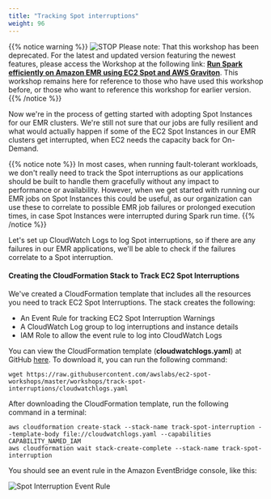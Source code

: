 ```yaml
---
title: "Tracking Spot interruptions"
weight: 96
---
```



{{% notice warning %}}
![STOP](../../images/stop_small.png)
Please note: That this workshop has been deprecated. For the latest and updated version featuring the newest features, please access the Workshop at the following link: **[Run Spark efficiently on Amazon EMR using EC2 Spot and AWS Graviton](https://catalog.us-east-1.prod.workshops.aws/workshops/d04d8f89-c205-4d1d-81f2-d4d7f7d664c8/en-US)**.
This workshop remains here for reference to those who have used this workshop before, or those who want to reference this workshop for earlier version.
{{% /notice %}}



Now we're in the process of getting started with adopting Spot Instances for our EMR clusters. We're still not sure that our jobs are fully resilient and what would actually happen if some of the EC2 Spot Instances in our EMR clusters get interrupted, when EC2 needs the capacity back for On-Demand.

{{% notice note %}}
In most cases, when running fault-tolerant workloads, we don't really need to track the Spot interruptions as our applications should be built to handle them gracefully without any impact to performance or availability. However, when we get started with running our EMR jobs on Spot Instances this could be useful, as our organization can use these to correlate to possible EMR job failures or prolonged execution times, in case Spot Instances were interrupted during Spark run time.
{{% /notice %}}

Let's set up CloudWatch Logs to log Spot interruptions, so if there are any failures in our EMR applications, we'll be able to check if the failures correlate to a Spot interruption.

#### Creating the CloudFormation Stack to Track EC2 Spot Interruptions

We've created a CloudFormation template that includes all the resources you need to track EC2 Spot Interruptions. The stack creates the following:

* An Event Rule for tracking EC2 Spot Interruption Warnings
* A CloudWatch Log group to log interruptions and instance details
* IAM Role to allow the event rule to log into CloudWatch Logs

You can view the CloudFormation template (**cloudwatchlogs.yaml**) at GitHub [here](https://raw.githubusercontent.com/awslabs/ec2-spot-workshops/master/workshops/track-spot-interruptions/cloudwatchlogs.yaml). To download it, you can run the following command:

```
wget https://raw.githubusercontent.com/awslabs/ec2-spot-workshops/master/workshops/track-spot-interruptions/cloudwatchlogs.yaml
```

After downloading the CloudFormation template, run the following command in a terminal:

```
aws cloudformation create-stack --stack-name track-spot-interruption --template-body file://cloudwatchlogs.yaml --capabilities CAPABILITY_NAMED_IAM
aws cloudformation wait stack-create-complete --stack-name track-spot-interruption
```

You should see an event rule in the Amazon EventBridge console, like this:

![Spot Interruption Event Rule](/images/tracking-spot/itn-event-rule.png)
